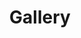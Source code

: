 ---
layout: page
permalink: /gallery/
title: Gallery
description: Photo and Video content go here!
nav: true
nav_order: 7


news: false # includes a list of news items
selected_papers: false # includes a list of papers marked as "selected={true}"
social: true # includes social icons at the bottom of the page
---